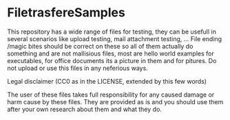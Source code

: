 # FiletrasfereSamples
This repository has a wide range of files for testing, they can be usefull in several scenarios like upload testing, mail attachment testing, ...
File ending /magic bites should be correct on these so all of them actually do something and are not mallisious files, most are hello world examples for executables, for office documents its a picture in them and for pitures. Do not upload or use this files in any neferious ways.

Legal disclaimer (CC0 as in the LICENSE, extended by this few words)

The user of these files takes full responsibility for any caused damage or harm cause by these files. They are provided as is and you should use them after your own research about them and what they do.
